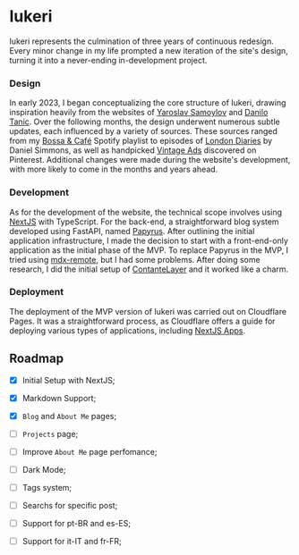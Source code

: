 # Iukeri
Iukeri represents the culmination of three years of continuous redesign. Every minor change in my life prompted a new iteration of the site's design, turning it into a never-ending in-development project.  

### Design
In early 2023, I began conceptualizing the core structure of Iukeri, drawing inspiration heavily from the websites of [Yaroslav Samoylov](https://yaosamo.com) and [Danilo Tanic](https://danilotanic.com). Over the following months, the design underwent numerous subtle updates, each influenced by a variety of sources. These sources ranged from my [Bossa & Café](https://open.spotify.com/playlist/6unyax6qQyhunvOd2QOAzB?si=0b069d34368f4773) Spotify playlist to episodes of [London Diaries](https://youtube.com/playlist?list=PL3F8c49z5qlQkQOwZLYN_4Q03cEneiOlG&si=yAoGu0mkeaz-soJh) by Daniel Simmons, as well as handpicked [Vintage Ads](https://www.pinterest.fr/thigcampos/iukeri/) discovered on Pinterest. Additional changes were made during the website's development, with more likely to come in the months and years ahead.

### Development
As for the development of the website, the technical scope involves using [NextJS](https://nextjs.org) with TypeScript. For the back-end, a straightforward blog system developed using FastAPI, named [Papyrus](https://github.com/ivansantiagojr/papyrus). After outlining the initial application infrastructure, I made the decision to start with a front-end-only application as the initial phase of the MVP. To replace Papyrus in the MVP, I tried using [mdx-remote](https://github.com/hashicorp/next-mdx-remote), but I had some problems. After doing some research, I did the initial setup of [ContanteLayer](https://contentlayer.dev/) and it worked like a charm.

### Deployment
The deployment of the MVP version of Iukeri was carried out on Cloudflare Pages. It was a straightforward process, as Cloudflare offers a guide for deploying various types of applications, including [NextJS Apps](https://developers.cloudflare.com/pages/framework-guides/deploy-a-nextjs-site).

## Roadmap
- [X] Initial Setup with NextJS;
- [X] Markdown Support;
- [X] `Blog` and `About Me` pages;
- [ ] `Projects` page;
- [ ] Improve `About Me` page perfomance;
- [ ] Dark Mode;
- [ ] Tags system;
- [ ] Searchs for specific post;
- [ ] Support for pt-BR and es-ES; 
- [ ] Support for it-IT and fr-FR;

